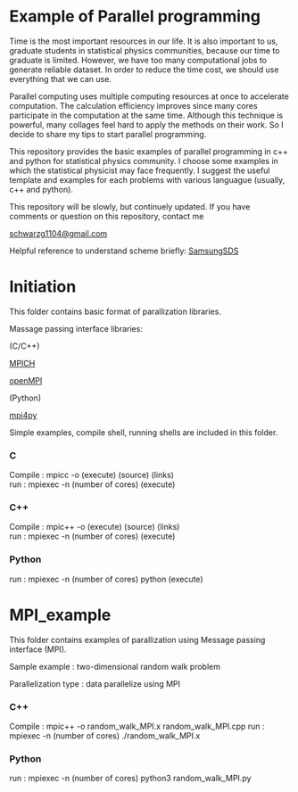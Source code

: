 Example of Parallel programming
===================
Time is the most important resources in our life. It is also important to us, graduate students in statistical physics communities, because our time to graduate is limited. However, we have too many computational jobs to generate reliable dataset. In order to reduce the time cost, we should use everything that we can use.

Parallel computing uses multiple computing resources at once to accelerate computation. The calculation efficiency improves since many cores participate in the computation at the same time. Although this technique is powerful, many collages feel hard to apply the methods on their work. So I decide to share my tips to start parallel programming. 

This repository provides the basic examples of parallel programming in c++ and python for statistical physics community. I choose some examples in which the statistical physicist may face frequently. I suggest the useful template and examples for each problems with various languague (usually, c++ and python). 

This repository will be slowly, but continuely updated. If you have comments or question on this repository, contact me 

<schwarzg1104@gmail.com>

Helpful reference to understand scheme briefly: [SamsungSDS](https://www.samsungsds.com/kr/story/1233713_4655.html)

# Initiation
This folder contains basic format of parallization libraries.

Massage passing interface libraries:

(C/C++)

[MPICH](https://www.mpich.org)

[openMPI](https://www.open-mpi.org)

(Python)

[mpi4py](https://mpi4py.readthedocs.io/en/stable/)

Simple examples, compile shell, running shells are included in this folder.

### C
Compile : mpicc -o (execute) (source) (links)   
run : mpiexec -n (number of cores) (execute)   

### C++
Compile : mpic++ -o (execute) (source) (links)   
run : mpiexec -n (number of cores) (execute)   

### Python
run : mpiexec -n (number of cores) python (execute)   

# MPI_example
This folder contains examples of parallization using Message passing interface (MPI). 

Sample example : two-dimensional random walk problem

Parallelization type : data parallelize using MPI

### C++
Compile : mpic++ -o random_walk_MPI.x random_walk_MPI.cpp
run : mpiexec -n (number of cores) ./random_walk_MPI.x

### Python
run : mpiexec -n (number of cores) python3 random_walk_MPI.py

